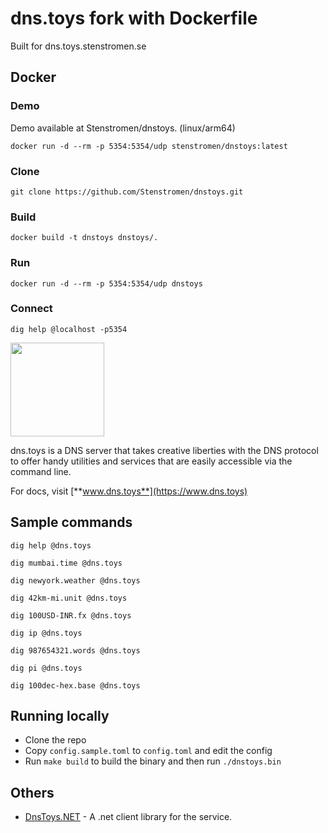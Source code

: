 # dns.toys fork with Dockerfile

Built for dns.toys.stenstromen.se

## Docker

### Demo

Demo available at Stenstromen/dnstoys. (linux/arm64)

```
docker run -d --rm -p 5354:5354/udp stenstromen/dnstoys:latest
```

### Clone

```
git clone https://github.com/Stenstromen/dnstoys.git
```

### Build

```
docker build -t dnstoys dnstoys/.
```

### Run

```
docker run -d --rm -p 5354:5354/udp dnstoys
```

### Connect

```
dig help @localhost -p5354
```

<img width="150" src="https://user-images.githubusercontent.com/547147/171995179-b9d2faae-d659-4260-99df-04c62c171f6f.png" />

dns.toys is a DNS server that takes creative liberties with the DNS protocol to offer handy utilities and services that are easily accessible via the command line.

For docs, visit [**www.dns.toys**](https://www.dns.toys)

## Sample commands
```shell
dig help @dns.toys

dig mumbai.time @dns.toys

dig newyork.weather @dns.toys

dig 42km-mi.unit @dns.toys

dig 100USD-INR.fx @dns.toys

dig ip @dns.toys

dig 987654321.words @dns.toys

dig pi @dns.toys

dig 100dec-hex.base @dns.toys
```

## Running locally
- Clone the repo
- Copy `config.sample.toml` to `config.toml` and edit the config
- Run `make build` to build the binary and then run `./dnstoys.bin`

## Others
- [DnsToys.NET](https://github.com/fatihdgn/DnsToys.NET) - A .net client library for the service.
